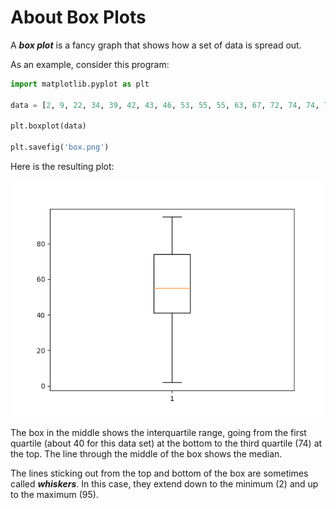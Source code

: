 # About Box Plots

A ***box plot*** is a fancy graph that shows how a set of data is spread out.

As an example, consider this program:

<!--box.py-->
```python
import matplotlib.pyplot as plt

data = [2, 9, 22, 34, 39, 42, 43, 46, 53, 55, 55, 63, 67, 72, 74, 74, 78, 79, 87, 95]

plt.boxplot(data)

plt.savefig('box.png')
```

Here is the resulting plot:

![Box plot of these data value](../image/box.png)

The box in the middle shows the interquartile range, going from the first quartile (about 40 for this data set) at the
bottom to the third quartile (74) at the top. The line through the middle of the box shows the median.

The lines sticking out from the top and bottom of the box are sometimes called ***whiskers***. In this case, they
extend down to the minimum (2) and up to the maximum (95).

